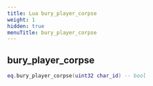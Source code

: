 ```yaml
---
title: Lua bury_player_corpse
weight: 1
hidden: true
menuTitle: bury_player_corpse
---
```

## bury_player_corpse
```lua
eq.bury_player_corpse(uint32 char_id) -- bool
```